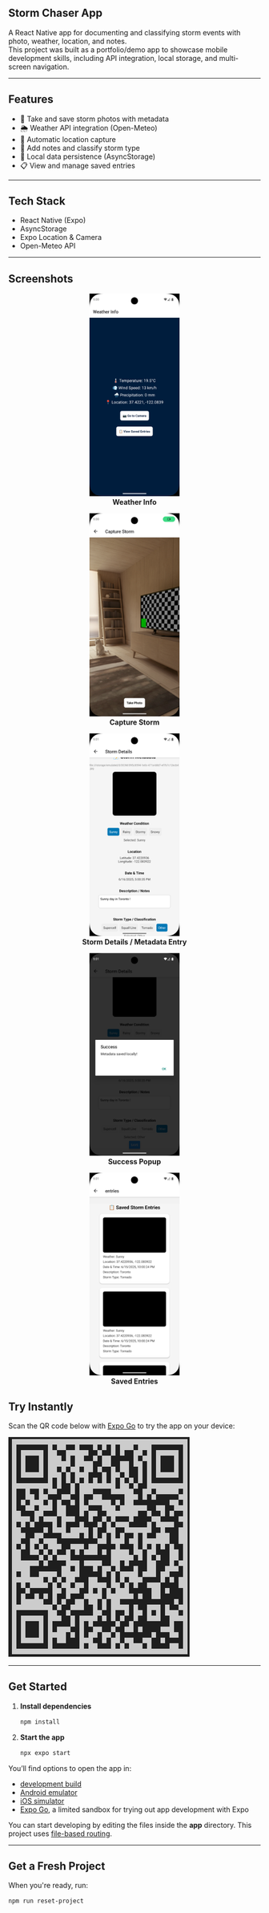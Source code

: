 ## Storm Chaser App

A React Native app for documenting and classifying storm events with photo, weather, location, and notes.  
This project was built as a portfolio/demo app to showcase mobile development skills, including API integration, local storage, and multi-screen navigation.

---

## Features

- 📸 Take and save storm photos with metadata
- 🌦️ Weather API integration (Open-Meteo)
- 📍 Automatic location capture
- 📝 Add notes and classify storm type
- 💾 Local data persistence (AsyncStorage)
- 📋 View and manage saved entries

---

## Tech Stack

- React Native (Expo)
- AsyncStorage
- Expo Location & Camera
- Open-Meteo API

---

## Screenshots

<div align="center">

<img src="screenshots/weather-info.png" alt="Weather Info" width="180"/><br/>
<b>Weather Info</b>

<img src="screenshots/capture-storm.png" alt="Capture Storm" width="180"/><br/>
<b>Capture Storm</b>

<img src="screenshots/storm-details.png" alt="Storm Details" width="180"/><br/>
<b>Storm Details / Metadata Entry</b>

<img src="screenshots/success-popup.png" alt="Success Popup" width="180"/><br/>
<b>Success Popup</b>

<img src="screenshots/saved-entries.png" alt="Saved Entries" width="180"/><br/>
<b>Saved Entries</b>

</div>

## Try Instantly

Scan the QR code below with [Expo Go](https://expo.dev/client) to try the app on your device:

![QR Code](screenshots/qr.png)

---

## Get Started

1. **Install dependencies**
    ```bash
    npm install
    ```
2. **Start the app**
    ```bash
    npx expo start
    ```

You’ll find options to open the app in:
- [development build](https://docs.expo.dev/develop/development-builds/introduction/)
- [Android emulator](https://docs.expo.dev/workflow/android-studio-emulator/)
- [iOS simulator](https://docs.expo.dev/workflow/ios-simulator/)
- [Expo Go](https://expo.dev/go), a limited sandbox for trying out app development with Expo

You can start developing by editing the files inside the **app** directory. This project uses [file-based routing](https://docs.expo.dev/router/introduction/).

---

## Get a Fresh Project

When you're ready, run:

```bash
npm run reset-project
